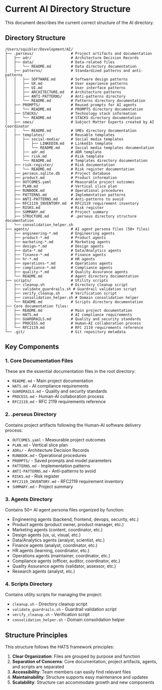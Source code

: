 # Current AI Directory Structure

This document describes the current correct structure of the AI directory.

## Directory Structure

```
/Users/squibler/Development/AI/
├── .perseus/                 # Project artifacts and documentation
│   ├── adr/                  # Architecture Decision Records
│   ├── data/                 # Data-related files
│   │   └── README.md         # Data directory documentation
│   ├── patterns/             # Standardized patterns and anti-patterns
│   │   ├── SOFTWARE.md       # Software design patterns
│   │   ├── UX.md             # User experience patterns
│   │   ├── UI.md             # User interface patterns
│   │   ├── ARCHITECTURE.md   # Architecture patterns
│   │   ├── ANTI-PATTERNS/    # Anti-patterns directory
│   │   └── README.md         # Patterns directory documentation
│   ├── PROMPTS/              # Reused prompts for AI agents
│   │   └── README.md         # PROMPTS directory documentation
│   ├── STACKS/               # Technology stack information
│   │   └── README.md         # STACKS directory documentation
│   ├── smes/                 # Subject Matter Experts created by AI Coordinator
│   │   └── README.md         # SMEs directory documentation
│   ├── templates/            # Reusable templates
│   │   ├── social-media/     # Social media templates
│   │   │   ├── LINKEDIN.md   # LinkedIn template
│   │   │   └── README.md     # Social media templates documentation
│   │   ├── adr.md            # ADR template
│   │   ├── risk.md           # Risk template
│   │   └── README.md         # Templates directory documentation
│   ├── risk-register/        # Risk documentation
│   │   └── README.md         # Risk register documentation
│   ├── perseus.sqlite.db     # Project database
│   ├── product.md            # Product information
│   ├── OUTCOMES.yaml         # Measurable project outcomes
│   ├── PLAN.md               # Vertical slice plan
│   ├── RUNBOOK.md            # Operational procedures
│   ├── PATTERNS.md           # Implementation patterns
│   ├── ANTI-PATTERNS.md      # Anti-patterns to avoid
│   ├── RFC2119_INVENTORY.md  # RFC2119 requirement inventory
│   ├── RISKS.md              # Risk register
│   ├── SUMMARY.md            # Project summary
│   ├── STRUCTURE.md          # .perseus directory structure documentation
│   └── consolidation_helper.sh
├── agents/                   # AI agent persona files (50+ files)
│   ├── engineering-*.md      # Engineering agents
│   ├── product-*.md          # Product agents
│   ├── marketing-*.md        # Marketing agents
│   ├── design-*.md           # Design agents
│   ├── data-*.md             # Data/Analytics agents
│   ├── finance-*.md          # Finance agents
│   ├── hr-*.md               # HR agents
│   ├── operations-*.md       # Operations agents
│   ├── compliance-*.md       # Compliance agents
│   ├── quality-*.md          # Quality Assurance agents
│   └── README.md             # Agent directory documentation
├── scripts/                  # Utility scripts
│   ├── cleanup.sh            # Directory cleanup script
│   ├── validate_guardrails.sh # Guardrail validation script
│   ├── verify_cleanup.sh     # Verification script
│   ├── consolidation_helper.sh # Domain consolidation helper
│   └── README.md             # Scripts directory documentation
├── Core documentation files:
│   ├── README.md             # Main project documentation
│   ├── HATS.md               # AI compliance requirements
│   ├── GUARDRAILS.md         # Quality and security standards
│   ├── PROCESS.md            # Human-AI collaboration process
│   └── RFC2119.md            # RFC 2119 requirements reference
└── .git/                     # Git repository metadata
```

## Key Components

### 1. Core Documentation Files
These are the essential documentation files in the root directory:
- `README.md` - Main project documentation
- `HATS.md` - AI compliance requirements
- `GUARDRAILS.md` - Quality and security standards
- `PROCESS.md` - Human-AI collaboration process
- `RFC2119.md` - RFC 2119 requirements reference

### 2. .perseus Directory
Contains project artifacts following the Human-AI software delivery process:
- `OUTCOMES.yaml` - Measurable project outcomes
- `PLAN.md` - Vertical slice plan
- `ADRs/` - Architecture Decision Records
- `RUNBOOK.md` - Operational procedures
- `PROMPTS/` - Saved prompts and model parameters
- `PATTERNS.md` - Implementation patterns
- `ANTI-PATTERNS.md` - Anti-patterns to avoid
- `RISKS.md` - Risk register
- `RFC2119_INVENTORY.md` - RFC2119 requirement inventory
- `SUMMARY.md` - Project summary

### 3. Agents Directory
Contains 50+ AI agent persona files organized by function:
- Engineering agents (backend, frontend, devops, security, etc.)
- Product agents (product owner, product manager, etc.)
- Marketing agents (content, coordinator, etc.)
- Design agents (ux, ui, visual, etc.)
- Data/Analytics agents (analyst, scientist, etc.)
- Finance agents (analyst, coordinator, etc.)
- HR agents (learning, coordinator, etc.)
- Operations agents (maintainer, coordinator, etc.)
- Compliance agents (officer, auditor, coordinator, etc.)
- Quality Assurance agents (validator, assessor, etc.)
- Research agents (analyst, etc.)

### 4. Scripts Directory
Contains utility scripts for managing the project:
- `cleanup.sh` - Directory cleanup script
- `validate_guardrails.sh` - Guardrail validation script
- `verify_cleanup.sh` - Verification script
- `consolidation_helper.sh` - Domain consolidation helper

## Structure Principles

This structure follows the HATS framework principles:
1. **Clear Organization**: Files are grouped by purpose and function
2. **Separation of Concerns**: Core documentation, project artifacts, agents, and scripts are separated
3. **Accessibility**: Team members can easily find relevant files
4. **Maintainability**: Structure supports easy maintenance and updates
5. **Scalability**: Structure can accommodate growth and new components